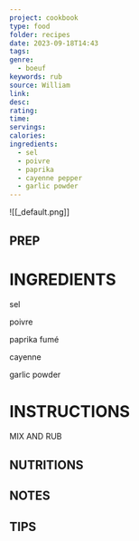 ```yaml
---
project: cookbook
type: food
folder: recipes
date: 2023-09-18T14:43
tags: 
genre:
  - boeuf
keywords: rub
source: William
link: 
desc: 
rating: 
time: 
servings: 
calories: 
ingredients:
  - sel
  - poivre
  - paprika
  - cayenne pepper
  - garlic powder
---
```


![[_default.png]]

## PREP


# INGREDIENTS

sel

poivre

paprika fumé

cayenne

garlic powder

# INSTRUCTIONS

MIX AND RUB


## NUTRITIONS



## NOTES



## TIPS



